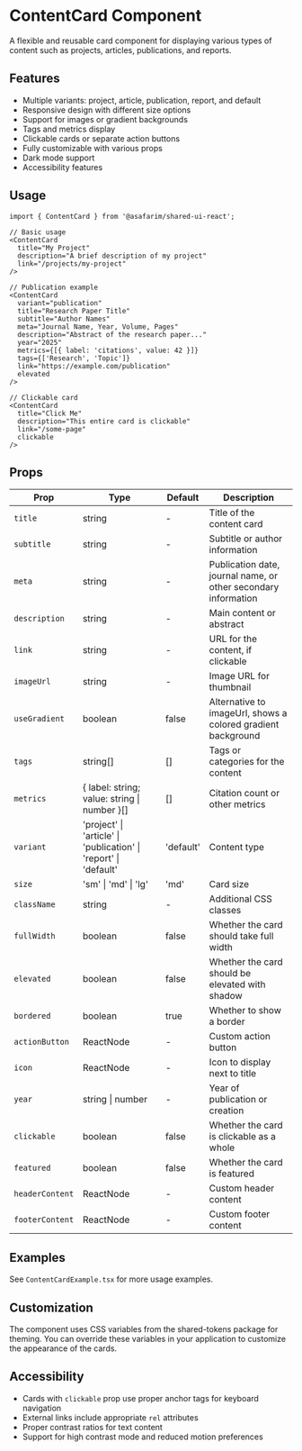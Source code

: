 # ContentCard Component

A flexible and reusable card component for displaying various types of content such as projects, articles, publications, and reports.

## Features

- Multiple variants: project, article, publication, report, and default
- Responsive design with different size options
- Support for images or gradient backgrounds
- Tags and metrics display
- Clickable cards or separate action buttons
- Fully customizable with various props
- Dark mode support
- Accessibility features

## Usage

```tsx
import { ContentCard } from '@asafarim/shared-ui-react';

// Basic usage
<ContentCard 
  title="My Project" 
  description="A brief description of my project"
  link="/projects/my-project"
/>

// Publication example
<ContentCard
  variant="publication"
  title="Research Paper Title"
  subtitle="Author Names"
  meta="Journal Name, Year, Volume, Pages"
  description="Abstract of the research paper..."
  year="2025"
  metrics={[{ label: 'citations', value: 42 }]}
  tags={['Research', 'Topic']}
  link="https://example.com/publication"
  elevated
/>

// Clickable card
<ContentCard
  title="Click Me"
  description="This entire card is clickable"
  link="/some-page"
  clickable
/>
```

## Props

| Prop | Type | Default | Description |
|------|------|---------|-------------|
| `title` | string | - | Title of the content card |
| `subtitle` | string | - | Subtitle or author information |
| `meta` | string | - | Publication date, journal name, or other secondary information |
| `description` | string | - | Main content or abstract |
| `link` | string | - | URL for the content, if clickable |
| `imageUrl` | string | - | Image URL for thumbnail |
| `useGradient` | boolean | false | Alternative to imageUrl, shows a colored gradient background |
| `tags` | string[] | [] | Tags or categories for the content |
| `metrics` | { label: string; value: string \| number }[] | [] | Citation count or other metrics |
| `variant` | 'project' \| 'article' \| 'publication' \| 'report' \| 'default' | 'default' | Content type |
| `size` | 'sm' \| 'md' \| 'lg' | 'md' | Card size |
| `className` | string | - | Additional CSS classes |
| `fullWidth` | boolean | false | Whether the card should take full width |
| `elevated` | boolean | false | Whether the card should be elevated with shadow |
| `bordered` | boolean | true | Whether to show a border |
| `actionButton` | ReactNode | - | Custom action button |
| `icon` | ReactNode | - | Icon to display next to title |
| `year` | string \| number | - | Year of publication or creation |
| `clickable` | boolean | false | Whether the card is clickable as a whole |
| `featured` | boolean | false | Whether the card is featured |
| `headerContent` | ReactNode | - | Custom header content |
| `footerContent` | ReactNode | - | Custom footer content |

## Examples

See `ContentCardExample.tsx` for more usage examples.

## Customization

The component uses CSS variables from the shared-tokens package for theming. You can override these variables in your application to customize the appearance of the cards.

## Accessibility

- Cards with `clickable` prop use proper anchor tags for keyboard navigation
- External links include appropriate `rel` attributes
- Proper contrast ratios for text content
- Support for high contrast mode and reduced motion preferences
